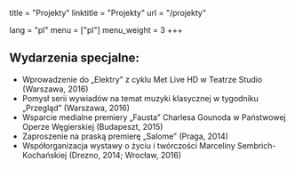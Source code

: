 title = "Projekty"
linktitle = "Projekty"
url = "/projekty"

lang = "pl"
menu = ["pl"]
menu_weight = 3
+++

## Wydarzenia specjalne:

- Wprowadzenie do „Elektry” z cyklu Met Live HD w Teatrze Studio (Warszawa, 2016)
- Pomysł serii wywiadów na temat muzyki klasycznej w tygodniku „Przegląd” (Warszawa, 2016)
- Wsparcie medialne premiery „Fausta” Charlesa Gounoda w Państwowej Operze Węgierskiej (Budapeszt, 2015)
- Zaproszenie na praską premierę „Salome” (Praga, 2014)
- Współorganizacja wystawy o życiu i twórczości Marceliny Sembrich-Kochańskiej (Drezno, 2014; Wrocław, 2016)
